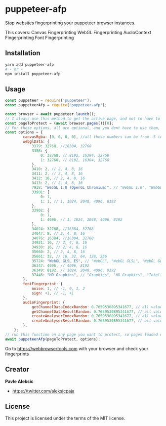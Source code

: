 # puppeteer-afp
Stop websites fingerprinting your puppeteer browser instances.

This covers:
Canvas Fingerprinting
WebGL Fingerprinting
AudioContext Fingerprinting
Font Fingerprinting

## Installation

```bash
yarn add puppeteer-afp
# - or -
npm install puppeteer-afp
```
## Usage

```js
const puppeteer = require('puppeteer');
const puppeteerAfp = require('puppeteer-afp');

const browser = await puppeteer.launch();
// I always use this method to get the active page, and not to have to open a new tab
const pageToProtect = (await browser.pages())[0];
// For these options, all are optional, and you dont have to use them, these are used just if you want to reuse a fingerprint
const options = {
        canvasRgba: [0, 0, 0, 0], //all these numbers can be from -5 to 5
        webglData: {
            3379: 32768, //16384, 32768
            3386: {
                0: 32768, // 8192, 16384, 32768
                1: 32768, // 8192, 16384, 32768
            },
            3410: 2, // 2, 4, 8, 16
            3411: 2, // 2, 4, 8, 16
            3412: 16, // 2, 4, 8, 16
            3413: 2, // 2, 4, 8, 16
            7938: "WebGL 1.0 (OpenGL Chromium)", // "WebGL 1.0", "WebGL 1.0 (OpenGL)", "WebGL 1.0 (OpenGL Chromium)"
            33901: {
                0: 1,
                1: 1, // 1, 1024, 2048, 4096, 8192
            },
            33902: {
                0: 1,
                1: 4096, // 1, 1024, 2048, 4096, 8192
            },
            34024: 32768, //16384, 32768
            34047: 8, // 2, 4, 8, 16
            34076: 16384, //16384, 32768
            34921: 16, // 2, 4, 8, 16
            34930: 16, // 2, 4, 8, 16
            35660: 2, // 2, 4, 8, 16
            35661: 32, // 16, 32, 64, 128, 256
            35724: "WebGL GLSL ES", // "WebGL", "WebGL GLSL", "WebGL GLSL ES", "WebGL GLSL ES (OpenGL Chromium)"
            36347: 4096, // 4096, 8192
            36349: 8192, // 1024, 2048, 4096, 8192
            37446: "HD Graphics", // "Graphics", "HD Graphics", "Intel(R) HD Graphics"
        },
        fontFingerprint: {
            noise: 1, // -1, 0, 1, 2
            sign: +1, // -1, +1
        },
        audioFingerprint: {
            getChannelDataIndexRandom: 0.7659530895341677, // all values of Math.random() can be used
            getChannelDataResultRandom: 0.7659530895341677, // all values of Math.random() can be used
            createAnalyserIndexRandom: 0.7659530895341677, // all values of Math.random() can be used
            createAnalyserResultRandom: 0.7659530895341677, // all values of Math.random() can be used
        },
    };
// run this function on any page you want to protect, so pages loaded on this page after this is done will be protected
await puppeteerAfp(pageToProtect, options);

```

Go to https://webbrowsertools.com with your browser and check your fingerprints

## Creator

**Pavle Aleksic**

- <https://twitter.com/aleksicpaja>

## License
This project is licensed under the terms of the MIT license.
